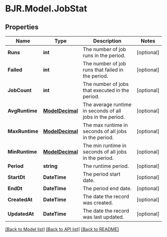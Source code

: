 
# BJR.Model.JobStat

## Properties

Name | Type | Description | Notes
------------ | ------------- | ------------- | -------------
**Runs** | **int** | The number of job runs in the period. | [optional] 
**Failed** | **int** | The number of job runs that failed in the period. | [optional] 
**JobCount** | **int** | The number of jobs that executed in the period. | [optional] 
**AvgRuntime** | [**ModelDecimal**](ModelDecimal.md) | The average runtime in seconds of all jobs in the period. | [optional] 
**MaxRuntime** | [**ModelDecimal**](ModelDecimal.md) | The max runtime in seconds of all jobs in the period. | [optional] 
**MinRuntime** | [**ModelDecimal**](ModelDecimal.md) | The min runtime in seconds of all jobs in the period. | [optional] 
**Period** | **string** | The runtime period. | [optional] 
**StartDt** | **DateTime** | The period start date. | [optional] 
**EndDt** | **DateTime** | The period end date. | [optional] 
**CreatedAt** | **DateTime** | The date the record was created. | [optional] 
**UpdatedAt** | **DateTime** | The date the record was last updated. | [optional] 

[[Back to Model list]](../README.md#documentation-for-models)
[[Back to API list]](../README.md#documentation-for-api-endpoints)
[[Back to README]](../README.md)

